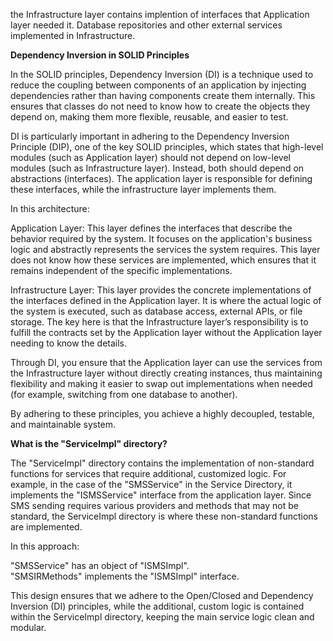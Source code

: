 the Infrastructure layer contains implention of interfaces that Application layer needed it. Database repositories and other external services implemented in Infrastructure.


<b>Dependency Inversion in SOLID Principles</b>

In the SOLID principles, Dependency Inversion (DI) is a technique used to reduce the coupling between components of an application by injecting dependencies rather than having components create them internally. This ensures that classes do not need to know how to create the objects they depend on, making them more flexible, reusable, and easier to test.

DI is particularly important in adhering to the Dependency Inversion Principle (DIP), one of the key SOLID principles, which states that high-level modules (such as Application layer) should not depend on low-level modules (such as Infrastructure layer). Instead, both should depend on abstractions (interfaces). The application layer is responsible for defining these interfaces, while the infrastructure layer implements them.

In this architecture:

Application Layer: This layer defines the interfaces that describe the behavior required by the system. It focuses on the application's business logic and abstractly represents the services the system requires. This layer does not know how these services are implemented, which ensures that it remains independent of the specific implementations.

Infrastructure Layer: This layer provides the concrete implementations of the interfaces defined in the Application layer. It is where the actual logic of the system is executed, such as database access, external APIs, or file storage. The key here is that the Infrastructure layer’s responsibility is to fulfill the contracts set by the Application layer without the Application layer needing to know the details.

Through DI, you ensure that the Application layer can use the services from the Infrastructure layer without directly creating instances, thus maintaining flexibility and making it easier to swap out implementations when needed (for example, switching from one database to another).

By adhering to these principles, you achieve a highly decoupled, testable, and maintainable system.


<b>What is the "ServiceImpl" directory?</b>


The "ServiceImpl" directory contains the implementation of non-standard functions for services that require additional, customized logic. For example, in the case of the "SMSService" in the Service Directory, it implements the "ISMSService" interface from the application layer. Since SMS sending requires various providers and methods that may not be standard, the ServiceImpl directory is where these non-standard functions are implemented.

In this approach:

"SMSService" has an object of "ISMSImpl".<br>
"SMSIRMethods" implements the "ISMSImpl" interface.


This design ensures that we adhere to the Open/Closed and Dependency Inversion (DI) principles, while the additional, custom logic is contained within the ServiceImpl directory, keeping the main service logic clean and modular.







